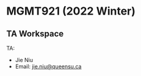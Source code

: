 #  MGMT921 (2022 Winter)

## TA Workspace 

TA:
- Jie Niu
- Email: [jie.niu@queensu.ca](mailto:jie.niu@queensu.ca)